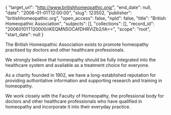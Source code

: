 {
  "target_url": "http://www.britishhomeopathic.org/", 
  "end_date": null, 
  "date": "2006-01-01T12:00:00", 
  "slug": 123502, 
  "publisher": "britishhomeopathic.org", 
  "open_access": false, 
  "npld": false, 
  "title": "British Homeopathic Association", 
  "subjects": [], 
  "collections": [], 
  "record_id": "20060101T120000/iKEQMN5OCAfDHRViZb2/IA==", 
  "scope": "root", 
  "start_date": null
}

The British Homeopathic Association exists to promote homeopathy practised by doctors and other healthcare professionals. 

We strongly believe that homeopathy should be fully integrated into the healthcare system and available as a treatment choice for everyone. 

As a charity founded in 1902, we have a long-established reputation for providing authoritative information and supporting research and training in homeopathy.

We work closely with the Faculty of Homeopathy, the professional body for doctors and other healthcare professionals who have qualified in homeopathy and incorporate it into their everyday practice.